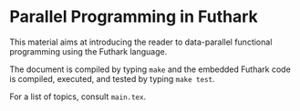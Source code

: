 # Parallel Programming in Futhark

This material aims at introducing the reader to data-parallel
functional programming using the Futhark language.

The document is compiled by typing `make` and the embedded Futhark
code is compiled, executed, and tested by typing `make test`.

For a list of topics, consult `main.tex`.
